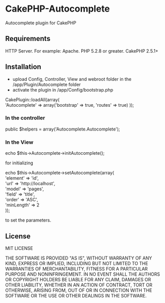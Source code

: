 # CakePHP-Autocomplete
Autocomplete plugin for CakePHP

<h2>Requirements</h2>

HTTP Server. For example: Apache.
PHP 5.2.8 or greater.
CakePHP 2.5.1+

<h2>Installation</h2>

- upload Config, Controller, View and webroot folder in the /app/Plugin/Autocomplete folder
- activate the plugin in /app/Config/bootstrap.php

CakePlugin::loadAll(array( <br>
    'Autocomplete' => array('bootstrap' => true, 'routes' => true)
));

<h3>In the controller</h3>

public $helpers = array('Autocomplete.Autocomplete');

<h3>In the View</h3>

echo $this->Autocomplete->initAutocomplete();

for initializing

echo $this->Autocomplete->setAutocomplete(array( <br>
	'element' => 'id', <br>
	'url' => 'http://localhost', <br>
	'model' => 'pages', <br> 
	'field' => 'title', <br> 
	'order' => 'ASC', <br>
	'minLength' => 2 <br>
));

to set the parameters.

<h2>License</h2>

MIT LICENSE

THE SOFTWARE IS PROVIDED "AS IS", WITHOUT WARRANTY OF ANY KIND, EXPRESS OR
IMPLIED, INCLUDING BUT NOT LIMITED TO THE WARRANTIES OF MERCHANTABILITY,
FITNESS FOR A PARTICULAR PURPOSE AND NONINFRINGEMENT. IN NO EVENT SHALL THE
AUTHORS OR COPYRIGHT HOLDERS BE LIABLE FOR ANY CLAIM, DAMAGES OR OTHER
LIABILITY, WHETHER IN AN ACTION OF CONTRACT, TORT OR OTHERWISE, ARISING FROM,
OUT OF OR IN CONNECTION WITH THE SOFTWARE OR THE USE OR OTHER DEALINGS IN THE
SOFTWARE.
